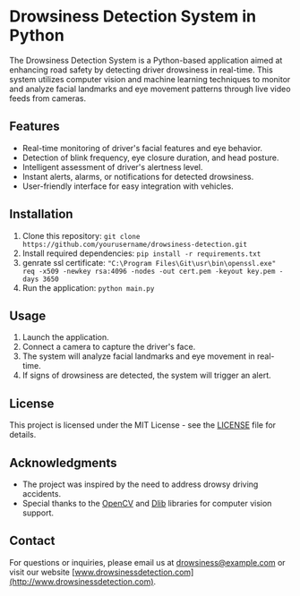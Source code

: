 # Drowsiness Detection System in Python

The Drowsiness Detection System is a Python-based application aimed at enhancing road safety by detecting driver drowsiness in real-time. This system utilizes computer vision and machine learning techniques to monitor and analyze facial landmarks and eye movement patterns through live video feeds from cameras.

## Features

- Real-time monitoring of driver's facial features and eye behavior.
- Detection of blink frequency, eye closure duration, and head posture.
- Intelligent assessment of driver's alertness level.
- Instant alerts, alarms, or notifications for detected drowsiness.
- User-friendly interface for easy integration with vehicles.

## Installation

1. Clone this repository: `git clone https://github.com/yourusername/drowsiness-detection.git`
2. Install required dependencies: `pip install -r requirements.txt`
3. genrate ssl certificate: `"C:\Program Files\Git\usr\bin\openssl.exe" req -x509 -newkey rsa:4096 -nodes -out cert.pem -keyout key.pem -days 3650 `
4. Run the application: `python main.py`

## Usage

1. Launch the application.
2. Connect a camera to capture the driver's face.
3. The system will analyze facial landmarks and eye movement in real-time.
4. If signs of drowsiness are detected, the system will trigger an alert.

<!-- ## Contributors

- [Your Name](https://github.com/yourusername)
- [Contributor 2](https://github.com/contributor2) -->

## License

This project is licensed under the MIT License - see the [LICENSE](LICENSE) file for details.

## Acknowledgments

- The project was inspired by the need to address drowsy driving accidents.
- Special thanks to the [OpenCV](https://opencv.org/) and [Dlib](http://dlib.net/) libraries for computer vision support.

## Contact

For questions or inquiries, please email us at drowsiness@example.com or visit our website [www.drowsinessdetection.com](http://www.drowsinessdetection.com).